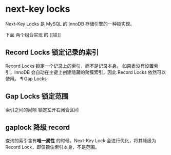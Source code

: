 # next-key locks

Next-Key Locks 是 MySQL 的 InnoDB 存储引擎的一种锁实现。


下面 两个组合实现 的 [[锁]]
## Record Locks 锁定记录的索引
Record Locks 锁定一个记录上的索引，而不是记录本身。 如果表没有设置索引，InnoDB 会自动在主键上创建隐藏的聚簇索引，因此 Record Locks 依然可以使用。 ¶ Gap Locks 

## Gap Locks 锁定范围
索引之间的间隙 
锁定左开右闭合区间


## gaplock 降级 record
查询的索引含有**唯一属性** 的时候，Next-Key Lock 会进行优化，将其降级为Record Lock，即仅锁住索引本身，不是范围。